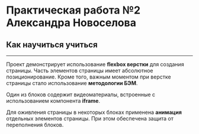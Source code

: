 # Практическая работа №2 Александра Новоселова
## Как научиться учиться
---

Проект демонстрирует использование **flexbox верстки** для создания страницы. Часть элементов страницы имеет абсолютное позиционирование.
Кроме того, важным моментом при верстке страницы стало использование  **методологии БЭМ**.

Один из блоков содержит видеоматериалы, встроенные с использованием компонента **iframe**.

Для оживления страницы в некоторых блоках применена **анимация** отдельных элементов страницы. При этом обеспечена защита от переполнения блоков.
